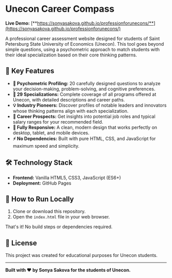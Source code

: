 # Unecon Career Compass

**Live Demo:** [**https://sonyasakova.github.io/professionforunecons/**](https://sonyasakova.github.io/professionforunecons/)

A professional career assessment website designed for students of Saint Petersburg State University of Economics (Unecon). This tool goes beyond simple questions, using a psychometric approach to match students with their ideal specialization based on their core thinking patterns.



## 🌟 Key Features

-   **🧠 Psychometric Profiling:** 20 carefully designed questions to analyze your decision-making, problem-solving, and cognitive preferences.
-   **🎯 29 Specializations:** Complete coverage of all programs offered at Unecon, with detailed descriptions and career paths.
-   **💡 Industry Pioneers:** Discover profiles of notable leaders and innovators whose thinking patterns align with each specialization.
-   **🚀 Career Prospects:** Get insights into potential job roles and typical salary ranges for your recommended field.
-   **📱 Fully Responsive:** A clean, modern design that works perfectly on desktop, tablet, and mobile devices.
-   **⚡ No Dependencies:** Built with pure HTML, CSS, and JavaScript for maximum speed and simplicity.

## 🛠️ Technology Stack

-   **Frontend:** Vanilla HTML5, CSS3, JavaScript (ES6+)
-   **Deployment:** GitHub Pages

## 🚀 How to Run Locally

1.  Clone or download this repository.
2.  Open the `index.html` file in your web browser.

That's it! No build steps or dependencies required.

## 📄 License

This project was created for educational purposes for Unecon students.

---

**Built with ❤️ by Sonya Sakova for the students of Unecon.**